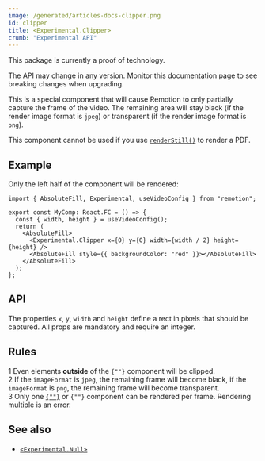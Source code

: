 ```yaml
---
image: /generated/articles-docs-clipper.png
id: clipper
title: <Experimental.Clipper>
crumb: "Experimental API"
---
```


<ExperimentalBadge>
This package is currently a proof of technology.

The API may change in any version. Monitor this documentation page to see breaking changes when upgrading.
</ExperimentalBadge>

This is a special component that will cause Remotion to only partially capture the frame of the video. The remaining area will stay black (if the render image format is `jpeg`) or transparent (if the render image format is `png`).

This component cannot be used if you use [`renderStill()`](/docs/renderer/render-still) to render a PDF.

## Example

Only the left half of the component will be rendered:

```tsx twoslash title="EmptyFrame.tsx"
import { AbsoluteFill, Experimental, useVideoConfig } from "remotion";

export const MyComp: React.FC = () => {
  const { width, height } = useVideoConfig();
  return (
    <AbsoluteFill>
      <Experimental.Clipper x={0} y={0} width={width / 2} height={height} />
      <AbsoluteFill style={{ backgroundColor: "red" }}></AbsoluteFill>
    </AbsoluteFill>
  );
};
```

## API

The properties `x`, `y`, `width` and `height` define a rect in pixels that should be captured. All props are mandatory and require an integer.

## Rules

<div>
<Step>1</Step> Even elements <strong>outside</strong> of the <code>{"<Clipper>"}</code> component will be clipped.
</div>
<div>
<Step>2</Step> If the <code>imageFormat</code> is <code>jpeg</code>, the remaining frame will become black, if the <code>imageFormat</code> is <code>png</code>, the remaining frame will become transparent.
</div>
<div>
<Step>3</Step> Only one <a href="/docs/null"><code>{"<Experimental.Null>"}</code></a> or <code>{"<Experimental.Clipper>"}</code> component can be rendered per frame.  
 Rendering multiple is an error.
</div>

## See also

- [`<Experimental.Null>`](/docs/null)
